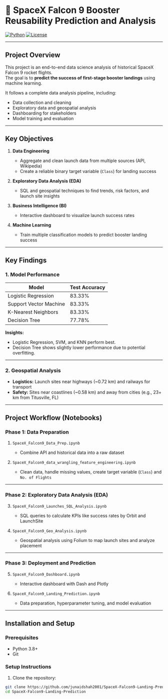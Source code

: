 # 🚀 SpaceX Falcon 9 Booster Reusability Prediction and Analysis

[![Python](https://img.shields.io/badge/python-3.8+-blue)](https://www.python.org/)
[![License](https://img.shields.io/badge/license-MIT-green)](LICENSE)

---

## **Project Overview**

This project is an end-to-end data science analysis of historical SpaceX Falcon 9 rocket flights.  
The goal is to **predict the success of first-stage booster landings** using machine learning.  

It follows a complete data analysis pipeline, including:

- Data collection and cleaning  
- Exploratory data and geospatial analysis  
- Dashboarding for stakeholders  
- Model training and evaluation  

---

## **Key Objectives**

1. **Data Engineering**  
   - Aggregate and clean launch data from multiple sources (API, Wikipedia)  
   - Create a reliable binary target variable (`Class`) for landing success  

2. **Exploratory Data Analysis (EDA)**  
   - SQL and geospatial techniques to find trends, risk factors, and launch site insights  

3. **Business Intelligence (BI)**  
   - Interactive dashboard to visualize launch success rates  

4. **Machine Learning**  
   - Train multiple classification models to predict booster landing success  

---

## **Key Findings**

### **1. Model Performance**
| Model                    | Test Accuracy |
|---------------------------|---------------|
| Logistic Regression       | 83.33%        |
| Support Vector Machine    | 83.33%        |
| K-Nearest Neighbors       | 83.33%        |
| Decision Tree             | 77.78%        |

**Insights:**  
- Logistic Regression, SVM, and KNN perform best.  
- Decision Tree shows slightly lower performance due to potential overfitting.  

---

### **2. Geospatial Analysis**
- **Logistics:** Launch sites near highways (~0.72 km) and railways for transport  
- **Safety:** Sites near coastlines (~0.58 km) and away from cities (e.g., 23+ km from Titusville, FL)  

---

## **Project Workflow (Notebooks)**

### **Phase 1: Data Preparation**
1. `SpaceX_Falcon9_Data_Prep.ipynb`  
   - Combine API and historical data into a raw dataset  

2. `SpaceX_Falcon9_data_wrangling_feature_engineering.ipynb`  
   - Clean data, handle missing values, create target variable (`Class`) and `No. of Flights`  

---

### **Phase 2: Exploratory Data Analysis (EDA)**
3. `SpaceX_Falcon9_Launches_SQL_Analysis.ipynb`  
   - SQL queries to calculate KPIs like success rates by Orbit and LaunchSite  

4. `SpaceX_Falcon9_Geo_Analysis.ipynb`  
   - Geospatial analysis using Folium to map launch sites and analyze placement  

---

### **Phase 3: Deployment and Prediction**
5. `SpaceX_Falcon9_Dashboard.ipynb`  
   - Interactive dashboard with Dash and Plotly  

6. `SpaceX_Falcon9_Landing_Prediction.ipynb`  
   - Data preparation, hyperparameter tuning, and model evaluation  

---

## **Installation and Setup**

### **Prerequisites**
- Python 3.8+  
- Git  

### **Setup Instructions**
1. Clone the repository:
```bash
git clone https://github.com/junaidshah2001/SpaceX-Falcon9-Landing-Prediction.git
cd SpaceX-Falcon9-Landing-Prediction
